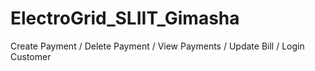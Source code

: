 # ElectroGrid_SLIIT_Gimasha
Create Payment /
Delete Payment /
View Payments /
Update Bill /
Login Customer
 
